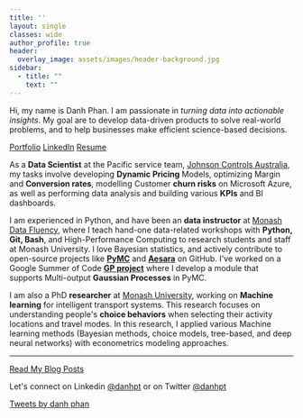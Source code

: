 ```yaml
---
title: ''
layout: single
classes: wide
author_profile: true
header:
  overlay_image: assets/images/header-background.jpg
sidebar:
  - title: ""
    text: ""
---
```


Hi, my name is Danh Phan. I am passionate in *turning data into actionable insights*. My goal are to develop data-driven products to solve real-world problems, and to help businesses make efficient science-based decisions.

<p class="text-center"> <a href="https://danhphan.net/projects/" class="btn btn--info">Portfolio</a> <a href="https://www.linkedin.com/in/danhpt" class="btn btn--info">LinkedIn</a> <a href="https://danhphan.net/resume/" class="btn btn--info">Resume</a> </p>

As a **Data Scientist** at the Pacific service team, [Johnson Controls Australia](https://www.johnsoncontrols.com/en_au), my tasks involve developing **Dynamic Pricing** Models, optimizing Margin and **Conversion rates**, modelling Customer **churn risks** on Microsoft Azure, as well as performing data analysis and building various **KPIs** and BI dashboards.

I am experienced in Python, and have been an **data instructor** at [Monash Data Fluency](https://www.monash.edu/data-fluency/home), where I teach hand-one data-related workshops with **Python, Git, Bash**, and High-Performance Computing to research students and staff at Monash University. I love Bayesian statistics, and actively contribute to open-source projects like **[PyMC](https://github.com/pymc-devs/pymc/pulls?q=danhphan)** and **[Aesara](https://github.com/aesara-devs/aesara/pulls?q=is%3Apr+author%3Adanhphan)** on GitHub. I've worked on a Google Summer of Code **[GP project](https://www.pymc.io/blog/blog_gsoc_2022.html#danh-phan)** where I develop a module that supports Multi-output **Gaussian Processes** in PyMC.

I am also a PhD **researcher** at [Monash University](https://www.monash.edu/engineering/its), working on **Machine learning** for intelligent transport systems. This research focuses on understanding people's **choice behaviors** when selecting their activity locations and travel modes. In this research, I applied various Machine learning methods (Bayesian methods, choice models, tree-based, and deep neural networks) with econometrics modeling approaches. 

---

<p class="text-center"><a href="https://danhphan.net/blog/" class="btn btn--info">Read My Blog Posts</a></p>

Let's connect on Linkedin <a href="https://www.linkedin.com/in/danhpt">@danhpt</a> or on Twitter <a href="https://twitter.com/danhpt">@danhpt</a>

<a class="twitter-timeline" data-height="650" href="https://twitter.com/danhpt?ref_src=twsrc%5Etfw">Tweets by danh phan</a> <script async src="https://platform.twitter.com/widgets.js" charset="utf-8"></script>